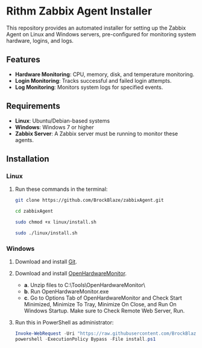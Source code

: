 # Rithm Zabbix Agent Installer

This repository provides an automated installer for setting up the Zabbix Agent on Linux and Windows servers, pre-configured for monitoring system hardware, logins, and logs.

## Features

- **Hardware Monitoring**: CPU, memory, disk, and temperature monitoring.
- **Login Monitoring**: Tracks successful and failed login attempts.
- **Log Monitoring**: Monitors system logs for specified events.

## Requirements

- **Linux**: Ubuntu/Debian-based systems
- **Windows**: Windows 7 or higher
- **Zabbix Server**: A Zabbix server must be running to monitor these agents.

## Installation

### Linux

1. Run these commands in the terminal:
   ```bash
   git clone https://github.com/BrockBlaze/zabbixAgent.git
   ```
   ```bash
   cd zabbixAgent
   ```
   ```bash
   sudo chmod +x linux/install.sh
   ```
   ```bash
   sudo ./linux/install.sh
   ```
   

### Windows

1. Download and install [Git](https://git-scm.com/download/win).

2. Download and install [OpenHardwareMonitor](https://openhardwaremonitor.org/downloads/).
   - **a**. Unzip files to C:\Tools\OpenHardwareMonitor\
   - **b**. Run OpenHardwareMonitor.exe
   - **c**. Go to Options Tab of OpenHardwareMonitor and Check Start Minimized, Minimize To Tray, Minimize On Close, and Run On Windows Startup. Make sure to Check Remote Web Server, Run.

2. Run this in PowerShell as administrator:
   ```powershell
   Invoke-WebRequest -Uri "https://raw.githubusercontent.com/BrockBlaze/zabbixAgent/main/windows/install.ps1" -OutFile "install.ps1"
   powershell -ExecutionPolicy Bypass -File install.ps1
   ```